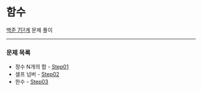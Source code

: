 # 함수
[백준 7단계](https://www.acmicpc.net/step/5) 문제 풀이

---

### 문제 목록

- 정수 N개의 합 - [Step01](https://github.com/StudyForCoding/BEAKJOON/tree/master/07_Function/Step01/README.md)
- 셀프 넘버 - [Step02](https://github.com/StudyForCoding/BEAKJOON/tree/master/07_Function/Step02/README.md)
- 한수 - [Step03](https://github.com/StudyForCoding/BEAKJOON/tree/master/07_Function/Step03/README.md)
